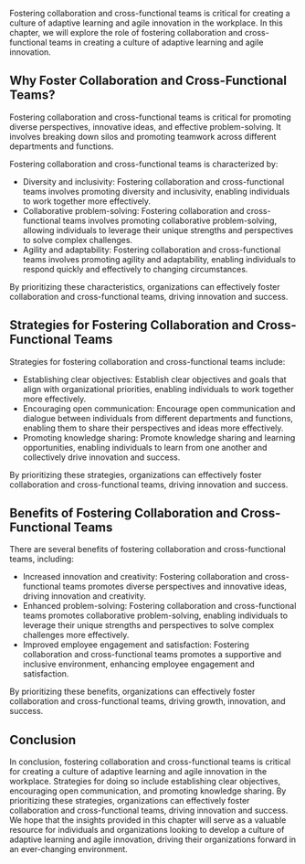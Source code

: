 
Fostering collaboration and cross-functional teams is critical for creating a culture of adaptive learning and agile innovation in the workplace. In this chapter, we will explore the role of fostering collaboration and cross-functional teams in creating a culture of adaptive learning and agile innovation.

Why Foster Collaboration and Cross-Functional Teams?
----------------------------------------------------

Fostering collaboration and cross-functional teams is critical for promoting diverse perspectives, innovative ideas, and effective problem-solving. It involves breaking down silos and promoting teamwork across different departments and functions.

Fostering collaboration and cross-functional teams is characterized by:

* Diversity and inclusivity: Fostering collaboration and cross-functional teams involves promoting diversity and inclusivity, enabling individuals to work together more effectively.
* Collaborative problem-solving: Fostering collaboration and cross-functional teams involves promoting collaborative problem-solving, allowing individuals to leverage their unique strengths and perspectives to solve complex challenges.
* Agility and adaptability: Fostering collaboration and cross-functional teams involves promoting agility and adaptability, enabling individuals to respond quickly and effectively to changing circumstances.

By prioritizing these characteristics, organizations can effectively foster collaboration and cross-functional teams, driving innovation and success.

Strategies for Fostering Collaboration and Cross-Functional Teams
-----------------------------------------------------------------

Strategies for fostering collaboration and cross-functional teams include:

* Establishing clear objectives: Establish clear objectives and goals that align with organizational priorities, enabling individuals to work together more effectively.
* Encouraging open communication: Encourage open communication and dialogue between individuals from different departments and functions, enabling them to share their perspectives and ideas more effectively.
* Promoting knowledge sharing: Promote knowledge sharing and learning opportunities, enabling individuals to learn from one another and collectively drive innovation and success.

By prioritizing these strategies, organizations can effectively foster collaboration and cross-functional teams, driving innovation and success.

Benefits of Fostering Collaboration and Cross-Functional Teams
--------------------------------------------------------------

There are several benefits of fostering collaboration and cross-functional teams, including:

* Increased innovation and creativity: Fostering collaboration and cross-functional teams promotes diverse perspectives and innovative ideas, driving innovation and creativity.
* Enhanced problem-solving: Fostering collaboration and cross-functional teams promotes collaborative problem-solving, enabling individuals to leverage their unique strengths and perspectives to solve complex challenges more effectively.
* Improved employee engagement and satisfaction: Fostering collaboration and cross-functional teams promotes a supportive and inclusive environment, enhancing employee engagement and satisfaction.

By prioritizing these benefits, organizations can effectively foster collaboration and cross-functional teams, driving growth, innovation, and success.

Conclusion
----------

In conclusion, fostering collaboration and cross-functional teams is critical for creating a culture of adaptive learning and agile innovation in the workplace. Strategies for doing so include establishing clear objectives, encouraging open communication, and promoting knowledge sharing. By prioritizing these strategies, organizations can effectively foster collaboration and cross-functional teams, driving innovation and success. We hope that the insights provided in this chapter will serve as a valuable resource for individuals and organizations looking to develop a culture of adaptive learning and agile innovation, driving their organizations forward in an ever-changing environment.
